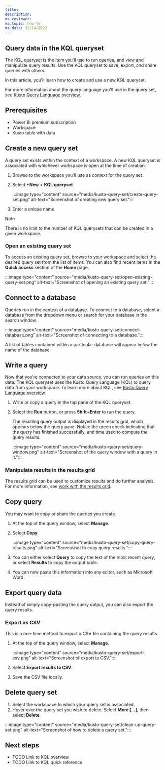 ```yaml
---
title: 
description: 
ms.reviewer: 
ms.topic: how-to
ms.date: 12/14/2022
---
```

## Query data in the KQL queryset

The KQL queryset is the item you'll use to run queries, and view and manipulate query results. Use the KQL queryset to save, export, and share queries with others.

In this article, you'll learn how to create and use a new KQL queryset.

For more information about the query language you'll use in the query set, see [Kusto Query Language overview](/azure/data-explorer/kusto/query/).

## Prerequisites

* Power BI premium subscription
* Workspace
* Kusto table with data

## Create a new query set

A query set exists within the context of a workspace. A new KQL queryset is associated with whichever workspace is open at the time of creation.

1. Browse to the workspace you'll use as context for the query set.
1. Select **+New** > **KQL queryset**

    :::image type="content" source="media/kusto-query-set/create-query-set.png" alt-text="Screenshot of creating new query set.":::

1. Enter a unique name.

> [!NOTE]
> There is no limit to the number of KQL querysets that can be created in a given workspace.

### Open an existing query set

To access an existing query set, browse to your workspace and select the desired query set from the list of items. You can also find recent items in the **Quick access** section of the **Home** page.

:::image type="content" source="media/kusto-query-set/open-existing-query-set.png" alt-text="Screenshot of opening an existing query set.":::

## Connect to a database

Queries run in the context of a database. To connect to a database, select a database from the dropdown menu or search for your database in the search window.

:::image type="content" source="media/kusto-query-set/connect-database.png" alt-text="Screenshot of connecting to a database.":::

A list of tables contained within a particular database will appear below the name of the database.

## Write a query

Now that you're connected to your data source, you can run queries on this data. The KQL queryset uses the Kusto Query Language (KQL) to query data from your workspace. To learn more about KQL, see [Kusto Query Language overview](/azure/data-explorer/kusto/query/).

1. Write or copy a query in the top pane of the KQL queryset. 
1. Select the **Run** button, or press **Shift**+**Enter** to run the query.

    The resulting query output is displayed in the results grid, which appears below the query pane. Notice the green check indicating that the query has finished successfully, and time used to compute the query results.

    :::image type="content" source="media/kusto-query-set/query-window.png" alt-text="Screenshot of the query window with a query in it.":::

### Manipulate results in the results grid

The results grid can be used to customize results and do further analysis. For more information, see [work with the results grid](/azure/data-explorer/web-query-data#work-with-the-results-grid).

## Copy query

You may want to copy or share the queries you create.

1. At the top of the query window, select **Manage**.
1. Select **Copy**

    :::image type="content" source="media/kusto-query-set/copy-query-results.png" alt-text="Screenshot to copy query results.":::

1. You can either select **Query** to copy the text of the most recent query, or select **Results** to copy the output table.
1. You can now paste this information into any editor, such as Microsoft Word.

## Export query data

Instead of simply copy-pasting the query output, you can also export the query results.

### Export as CSV

This is a one-time method to export a CSV file containing the query results.
1. At the top of the query window, select **Manage**.

    :::image type="content" source="media/kusto-query-set/export-csv.png" alt-text="Screenshot of export to CSV.":::

1. Select **Export results to CSV**.
1. Save the CSV file locally.

## Delete query set

1. Select the workspace to which your query set is associated.
1. Hover over the query set you wish to delete. Select **More [...]**, then select **Delete**.

:::image type="content" source="media/kusto-query-set/clean-up-query-set.png" alt-text="Screenshot of how to delete a query set.":::

## Next steps

* TODO Link to KQL overview
* TODO Link to KQL quick reference
